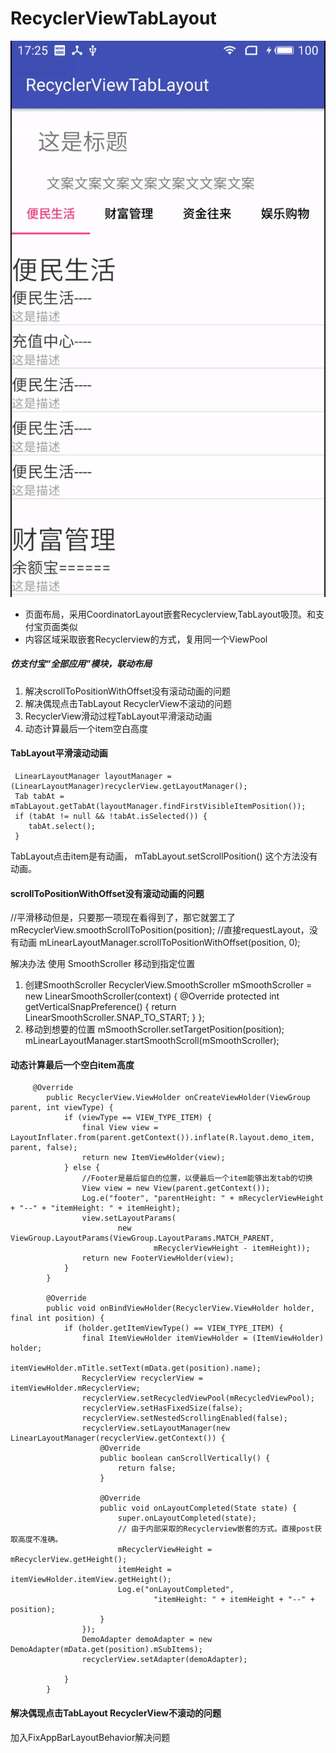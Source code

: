 # RecyclerViewTabLayout

![image](https://github.com/Cornflower1991/RecyclerViewTabLayout/blob/master/img/video.gif)


- 页面布局，采用CoordinatorLayout嵌套Recyclerview,TabLayout吸顶。和支付宝页面类似
- 内容区域采取嵌套Recyclerview的方式，复用同一个ViewPool




##### 仿支付宝“全部应用”模块，联动布局
1. 解决scrollToPositionWithOffset没有滚动动画的问题
2. 解决偶现点击TabLayout RecyclerView不滚动的问题
3. RecyclerView滑动过程TabLayout平滑滚动动画 
4. 动态计算最后一个item空白高度

#### TabLayout平滑滚动动画
```
 LinearLayoutManager layoutManager =(LinearLayoutManager)recyclerView.getLayoutManager();
 Tab tabAt = mTabLayout.getTabAt(layoutManager.findFirstVisibleItemPosition());
 if (tabAt != null && !tabAt.isSelected()) {
    tabAt.select();
 }
```
TabLayout点击item是有动画， mTabLayout.setScrollPosition() 这个方法没有动画。

#### scrollToPositionWithOffset没有滚动动画的问题
//平滑移动但是，只要那一项现在看得到了，那它就罢工了
 mRecyclerView.smoothScrollToPosition(position);
//直接requestLayout，没有动画
 mLinearLayoutManager.scrollToPositionWithOffset(position, 0);

解决办法 使用 SmoothScroller 移动到指定位置
1. 创建SmoothScroller
RecyclerView.SmoothScroller mSmoothScroller = new LinearSmoothScroller(context) {
  @Override protected int getVerticalSnapPreference() {
    return LinearSmoothScroller.SNAP_TO_START;
  }
};
2. 移动到想要的位置
mSmoothScroller.setTargetPosition(position);
mLinearLayoutManager.startSmoothScroll(mSmoothScroller);

#### 动态计算最后一个空白item高度
```
     @Override
        public RecyclerView.ViewHolder onCreateViewHolder(ViewGroup parent, int viewType) {
            if (viewType == VIEW_TYPE_ITEM) {
                final View view = LayoutInflater.from(parent.getContext()).inflate(R.layout.demo_item, parent, false);
                return new ItemViewHolder(view);
            } else {
                //Footer是最后留白的位置，以便最后一个item能够出发tab的切换
                View view = new View(parent.getContext());
                Log.e("footer", "parentHeight: " + mRecyclerViewHeight + "--" + "itemHeight: " + itemHeight);
                view.setLayoutParams(
                        new ViewGroup.LayoutParams(ViewGroup.LayoutParams.MATCH_PARENT,
                                mRecyclerViewHeight - itemHeight));
                return new FooterViewHolder(view);
            }
        }

        @Override
        public void onBindViewHolder(RecyclerView.ViewHolder holder, final int position) {
            if (holder.getItemViewType() == VIEW_TYPE_ITEM) {
                final ItemViewHolder itemViewHolder = (ItemViewHolder) holder;
                itemViewHolder.mTitle.setText(mData.get(position).name);
                RecyclerView recyclerView = itemViewHolder.mRecyclerView;
                recyclerView.setRecycledViewPool(mRecycledViewPool);
                recyclerView.setHasFixedSize(false);
                recyclerView.setNestedScrollingEnabled(false);
                recyclerView.setLayoutManager(new LinearLayoutManager(recyclerView.getContext()) {
                    @Override
                    public boolean canScrollVertically() {
                        return false;
                    }

                    @Override
                    public void onLayoutCompleted(State state) {
                        super.onLayoutCompleted(state);
                        // 由于内部采取的Recyclerview嵌套的方式。直接post获取高度不准确。 
                        mRecyclerViewHeight = mRecyclerView.getHeight();
                        itemHeight = itemViewHolder.itemView.getHeight();
                        Log.e("onLayoutCompleted",
                                "itemHeight: " + itemHeight + "--" + position);
                    }
                });
                DemoAdapter demoAdapter = new DemoAdapter(mData.get(position).mSubItems);
                recyclerView.setAdapter(demoAdapter);

            }
        }
```

#### 解决偶现点击TabLayout RecyclerView不滚动的问题
加入FixAppBarLayoutBehavior解决问题


